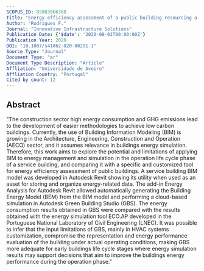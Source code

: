 ```yaml
---
SCOPUS_ID: 85083966360
Title: "Energy efficiency assessment of a public building resourcing a BIM model"
Author: "Rodrigues F."
Journal: "Innovative Infrastructure Solutions"
Publication Date: {'$date': '2020-08-01T00:00:00Z'}
Publication Year: 2020
DOI: "10.1007/s41062-020-00291-1"
Source Type: "Journal"
Document Type: "ar"
Document Type Description: "Article"
Affliation: "Universidade de Aveiro"
Affliation Country: "Portugal"
Cited by count: 12
---
```


## Abstract
"The construction sector high energy consumption and GHG emissions lead to the development of easier methodologies to achieve low carbon buildings. Currently, the use of Building Information Modeling (BIM) is growing in the Architecture, Engineering, Construction and Operation (AECO) sector, and it assumes relevance in buildings energy simulation. Therefore, this work aims to explore the potential and limitations of applying BIM to energy management and simulation in the operation life cycle phase of a service building, and comparing it with a specific and customized tool for energy efficiency assessment of public buildings. A service building BIM model was developed in Autodesk Revit showing its utility when used as an asset for storing and organize energy-related data. The add-in Energy Analysis for Autodesk Revit allowed automatically generating the Building Energy Model (BEM) from the BIM model and performing a cloud-based simulation in Autodesk Green Building Studio (GBS). The energy consumption results obtained in GBS were compared with the results obtained with the energy simulation tool ECO.AP developed in the Portuguese National Laboratory of Civil Engineering (LNEC). It was possible to infer that the input limitations of GBS, mainly in HVAC systems customization, compromise the representation and energy performance evaluation of the building under actual operating conditions, making GBS more adequate for early buildings life cycle stages where energy simulation results may support decisions that aim to improve the buildings energy performance during the operation phase."

